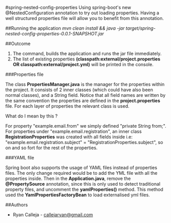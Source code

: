 #spring-nested-config-properties
Using spring-boot's new @NestedConfiguration annotation to try out loading properties. Having a well structured properties file will allow you to benefit from this annotation. 


##Running the application 
*mvn clean install && java -jar target/spring-nested-config-properties-0.0.1-SNAPSHOT.jar*


##Outcome
 1. The command, builds the application and runs the jar file immediately.
 2. The list of existing properties **(classpath:external/project.properties OR classpath:external/project.yml)** will be printed in the console.


###Properties file

The class **PropertiesManager.java** is the manager for the properties within the project. It consists of 2 inner classes (which could have also been normal classes), and a String field. Notice that all field names are written by the same convention the properties are defined in the **project.properties** file. For each layer of properties the relevant class is used.

What do I mean by this ?

For property "example.email.from" we simply defined "private String from;".
For properties under "example.email.registration", an inner class **RegistrationProperties** was created with all fields inside i.e: "example.email.registration.subject" = "RegistrationProperties.subject", so on and so fort for the rest of the properties.


###YAML file

Spring boot also supports the usage of YAML files instead of properties files. The only change required would be to add the YML file with all the properties inside. Then in the **Application.java**, remove the **@PropertySource** annotation, since this is only used to detect traditional property files, and uncomment the **yamlProperties()** method. This method used the **YamlPropertiesFactoryBean** to load externalised yml files.

##Authors
 - Ryan Calleja - callejaryan@gmail.com


